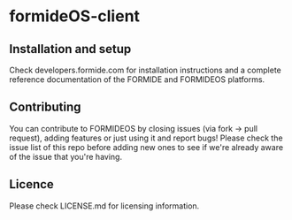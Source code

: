 formideOS-client
=================

## Installation and setup
Check developers.formide.com for installation instructions and a complete reference documentation of the FORMIDE and FORMIDEOS platforms.

## Contributing
You can contribute to FORMIDEOS by closing issues (via fork -> pull request), adding features or just using it and report bugs! Please check the issue list of this repo before adding new ones to see if we're already aware of the issue that you're having.

## Licence
Please check LICENSE.md for licensing information.